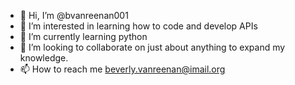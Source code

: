 - 👋 Hi, I’m @bvanreenan001
- 👀 I’m interested in learning how to code and develop APIs
- 🌱 I’m currently learning python
- 💞️ I’m looking to collaborate on just about anything to expand my knowledge.
- 📫 How to reach me beverly.vanreenan@imail.org

<!---
bvanreenan001/bvanreenan001 is a ✨ special ✨ repository because its `README.md` (this file) appears on your GitHub profile.
You can click the Preview link to take a look at your changes.
--->
